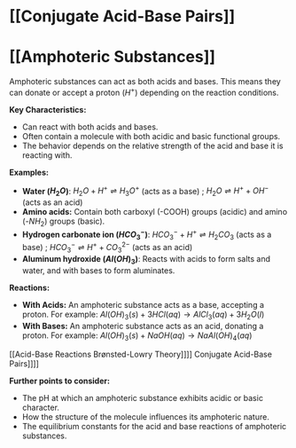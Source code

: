 # [[Conjugate Acid-Base Pairs]]
# [[Amphoteric Substances]]

Amphoteric substances can act as both acids and bases.  This means they can donate or accept a proton ($H^+$) depending on the reaction conditions.

**Key Characteristics:**

* Can react with both acids and bases.
* Often contain a molecule with both acidic and basic functional groups.
* The behavior depends on the relative strength of the acid and base it is reacting with.

**Examples:**

* **Water ($H_2O$)**:  $H_2O + H^+ \rightleftharpoons H_3O^+$ (acts as a base) ;  $H_2O \rightleftharpoons H^+ + OH^-$ (acts as an acid)
* **Amino acids:** Contain both carboxyl (-COOH) groups (acidic) and amino (-$NH_2$) groups (basic).
* **Hydrogen carbonate ion ($HCO_3^-$)**: $HCO_3^- + H^+ \rightleftharpoons H_2CO_3$ (acts as a base) ; $HCO_3^- \rightleftharpoons H^+ + CO_3^{2-}$ (acts as an acid)
* **Aluminum hydroxide ($Al(OH)_3$)**: Reacts with acids to form salts and water, and with bases to form aluminates.

**Reactions:**

* **With Acids:**  An amphoteric substance acts as a base, accepting a proton.  For example:  $Al(OH)_3(s) + 3HCl(aq) \rightarrow AlCl_3(aq) + 3H_2O(l)$
* **With Bases:** An amphoteric substance acts as an acid, donating a proton. For example: $Al(OH)_3(s) + NaOH(aq) \rightarrow NaAl(OH)_4(aq)$


[[Acid-Base Reactions  Brønsted-Lowry Theory]]]] Conjugate Acid-Base Pairs]]]]

**Further points to consider:**

* The pH at which an amphoteric substance exhibits acidic or basic character.
* How the structure of the molecule influences its amphoteric nature.
* The equilibrium constants for the acid and base reactions of amphoteric substances.


